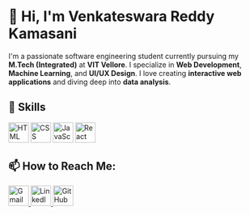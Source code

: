 # 👋 Hi, I'm Venkateswara Reddy Kamasani

I'm a passionate software engineering student currently pursuing my **M.Tech (Integrated)** at **VIT Vellore**. I specialize in **Web Development**, **Machine Learning**, and **UI/UX Design**. I love creating **interactive web applications** and diving deep into **data analysis**.


## 🚀 Skills

<p>
  <img src="https://img.icons8.com/color/48/html-5--v1.png" alt="HTML" width="40"/>
  <img src="https://img.icons8.com/color/48/css3.png" alt="CSS" width="40"/>
  <img src="https://img.icons8.com/color/48/javascript--v1.png" alt="JavaScript" width="40"/>
  <img src="https://img.icons8.com/officel/40/react.png" alt="React" width="40"/>
</p>

## 📫 How to Reach Me:

<p>
  <a href="mailto:kamasanivenky1@gmail.com">
    <img src="https://img.icons8.com/color/48/gmail-new.png" alt="Gmail" width="40"/>
  </a>
  <a href="https://www.linkedin.com/in/venkateswara-reddy-k-2b1600184/" target="_blank">
    <img src="https://img.icons8.com/color/48/linkedin.png" alt="LinkedIn" width="40"/>
  </a>
  <a href="https://github.com/VenkyK2307" target="_blank">
    <img src="https://img.icons8.com/glyph-neue/48/github.png" alt="GitHub" width="40"/>
  </a>
</p>



